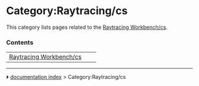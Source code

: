 # Category:Raytracing/cs
This category lists pages related to the [Raytracing Workbench/cs](Raytracing_Workbench/cs.md).

### Contents

|     |     |     |
| --- | --- | --- |
| [Raytracing Workbench/cs](Raytracing_Workbench/cs.md) |



---
⏵ [documentation index](../README.md) > Category:Raytracing/cs
